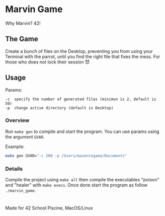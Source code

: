 # Marvin Game

Why Marvin? 42!

## The Game
Create a bunch of files on the Desktop, preventing you from using your Terminal with the parrot, until you find the right file that fixes the mess. For those who does not lock their session 😈

## Usage

Params:
```
-c	specify the number of generated files (minimun is 2, default is 50)
-p	change active directory (default is Desktop)
```

### Overview
Run `make gen` to compile and start the program. You can use params using the argument `GVAR`.

Example: 
```sh
make gen GVAR="-c 200 -p /Users/maxencegama/Documents"
```

### Details

Compile the project using `make all` then compile the executables "poison" and "healer" with `make execs`. Once done start the program as follow `./marvin_game`.

# ## 

Made for 42 School Piscine, MacOS/Linux